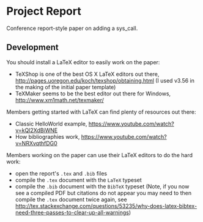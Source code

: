 Project Report
===
Conference report-style paper on adding a sys_call.

Development
---
You should install a LaTeX editor to easily work on the paper:
 - TeXShop is one of the best OS X LaTeX editors out there, http://pages.uoregon.edu/koch/texshop/obtaining.html (I used v3.56 in the making of the initial paper template)
 - TeXMaker seems to be the best editor out there for Windows, http://www.xm1math.net/texmaker/

Members getting started with LaTeX can find plenty of resources out there:
 - Classic HelloWorld example, https://www.youtube.com/watch?v=kQl2XdBiWNE
 - How bibliographies work, https://www.youtube.com/watch?v=NRXvqthfDG0

Members working on the paper can use their LaTeX editors to do the hard work:
 - open the report's `.tex` and `.bib` files
 - compile the `.tex` document with the `LaTeX` typeset
 - compile the `.bib` document with the `BibTeX` typeset (Note, if you now see a compiled PDF but citations do not appear you may need to then compile the `.tex` document twice again, see http://tex.stackexchange.com/questions/53235/why-does-latex-bibtex-need-three-passes-to-clear-up-all-warnings)
